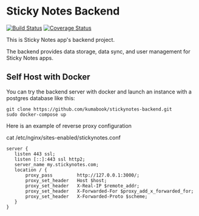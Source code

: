 # Sticky Notes Backend

[![Build Status](https://travis-ci.org/kumabook/stickynotes-backend.svg?branch=master)](https://travis-ci.org/kumabook/stickynotes-backend)
[![Coverage Status](https://coveralls.io/repos/github/kumabook/stickynotes-backend/badge.svg?branch=master)](https://coveralls.io/github/kumabook/stickynotes-backend?branch=master)

This is Sticky Notes app's backend project.

The backend provides data storage, data sync,
and user management for Sticky Notes apps.


## Self Host with Docker


You can try the backend server with docker and launch an instance with a postgres database like this:
```
git clone https://github.com/kumabook/stickynotes-backend.git
sudo docker-compose up
```

Here is an example of reverse proxy configuration

cat /etc/nginx/sites-enabled/stickynotes.conf
```
server {
   listen 443 ssl;
   listen [::]:443 ssl http2;
   server_name my.stickynotes.com;
   location / {
       proxy_pass         http://127.0.0.1:3000/;
       proxy_set_header   Host $host;
       proxy_set_header   X-Real-IP $remote_addr;
       proxy_set_header   X-Forwarded-For $proxy_add_x_forwarded_for;
       proxy_set_header   X-Forwarded-Proto $scheme;
   }
}
```
